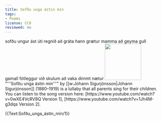 ```yaml
---
title: Sofðu unga ástin mín
tags:
- Poems
license: CC0
reviewed: no
---
```

<vocabulary>
sofðu
ungur
ást
úti
regnið
að gráta
hann grætur
mamma
að geyma
gull
gamall
fótleggur
við skulum
að vaka
dimmt
nætur
</vocabulary>
<Image src="Portrait_of_Jóhann_Sigurjónsson.jpg" position="right" caption="[[w:Jóhann Sigurjónsson|Jóhann Sigurjónsson]] (1880–1919)" width="120"/>
"'''Sofðu unga ástin mín'''" by [[w:Jóhann Sigurjónsson|Jóhann Sigurjónsson]] (1880–1919) is a lullaby that all parents sing for their children. You can listen to the song version here: [https://www.youtube.com/watch?v=0wXE4VcRV8Q Version 1], [https://www.youtube.com/watch?v=1Jh4M-g3dqs Version 2].

{{Text:Sofðu_unga_ástin_mín/1}}
<!--
{{verse|
{{line|Það er margt sem myrkrið veit,}}
{{line|minn er hugur þungur.}}
{{line|Oft ég svarta sandinn leit}}
{{line|svíða grænan engireit.}}
{{line|Í jöklinum hljóða dauðadjúpar sprungur.}}
}}

{{verse|
{{line|Sofðu lengi, sofðu rótt,}}
{{line|seint mun best að vakna.}}
{{line|Mæðan kenna mun þér fljótt,}}
{{line|meðan hallar degi skjótt,}}
{{line|að mennirnir elska, missa, gráta og sakna.}}
}}
-->
